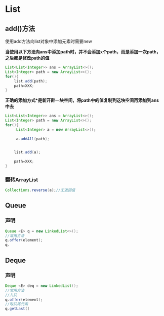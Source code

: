 # List

## add()方法

使用add方法向list对象中添加元素时需要new

**当使用以下方法向ans中添加path时，并不会添加x个path，而是添加一次path，之后都是修改path的值**

```java
List<List<Integer>> ans = ArrayList<>();
List<Integer> path = new ArrayList<>();
for(){
    list.add(path);
    path=XXX;
}
```

**正确的添加方式*是新开辟一块空间，将path中的值复制到这块空间再添加到ans中去**

```java
List<List<Integer>> ans = ArrayList<>();
List<Integer> path = new ArrayList<>();
for(){
     List<Integer> a = new ArrayList<>();
    
     a.addAll(path);

    
    list.add(a);
   
    path=XXX;
}
```

### 翻转ArrayList

```java
Collections.reverse(a);//无返回值
```





## Queue

### 声明

```java
Queue <E> q = new LinkedList<>();
//常用方法
q.offer(element);
q.
```

## Deque

### 声明

```java
Deque <E> deq = new LinkedList();
//常用方法
//入队
q.offer(element);
//取队尾元素
q.getLast()
```



